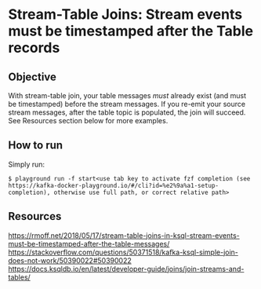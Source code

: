 # Stream-Table Joins: Stream events must be timestamped after the Table records

## Objective

With stream-table join, your table messages *must* already exist (and must be timestamped) before the stream messages. If you re-emit your source stream messages, after the table topic is populated, the join will succeed. See Resources section below for more examples.

## How to run

Simply run:

```
$ playground run -f start<use tab key to activate fzf completion (see https://kafka-docker-playground.io/#/cli?id=%e2%9a%a1-setup-completion), otherwise use full path, or correct relative path>
```

## Resources
https://rmoff.net/2018/05/17/stream-table-joins-in-ksql-stream-events-must-be-timestamped-after-the-table-messages/
https://stackoverflow.com/questions/50371518/kafka-ksql-simple-join-does-not-work/50390022#50390022
https://docs.ksqldb.io/en/latest/developer-guide/joins/join-streams-and-tables/
